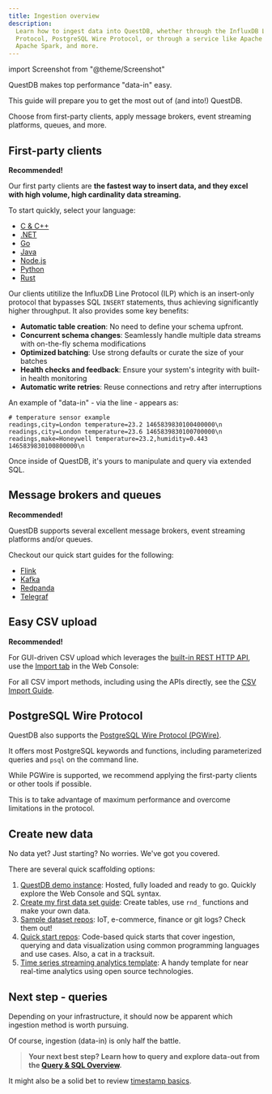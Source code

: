 ```yaml
---
title: Ingestion overview
description:
  Learn how to ingest data into QuestDB, whether through the InfluxDB Line
  Protocol, PostgreSQL Wire Protocol, or through a service like Apache Kafka,
  Apache Spark, and more.
---
```


import Screenshot from "@theme/Screenshot"

QuestDB makes top performance "data-in" easy.

This guide will prepare you to get the most out of (and into!) QuestDB.

Choose from first-party clients, apply message brokers, event streaming
platforms, queues, and more.

## First-party clients

**Recommended!**

Our first party clients are **the fastest way to insert data, and they excel
with high volume, high cardinality data streaming.**

To start quickly, select your language:

- [C & C++](/docs/clients/ingest-c-and-cpp)
- [.NET](/docs/clients/ingest-dotnet)
- [Go](/docs/clients/ingest-go)
- [Java](/docs/clients/java_ilp)
- [Node.js](/docs/clients/ingest-node)
- [Python](/docs/clients/ingest-python)
- [Rust](/docs/clients/ingest-rust)

Our clients utitilize the InfluxDB Line Protocol (ILP) which is an insert-only
protocol that bypasses SQL `INSERT` statements, thus achieving significantly
higher throughput. It also provides some key benefits:

- **Automatic table creation**: No need to define your schema upfront.
- **Concurrent schema changes**: Seamlessly handle multiple data streams with
  on-the-fly schema modifications
- **Optimized batching**: Use strong defaults or curate the size of your batches
- **Health checks and feedback**: Ensure your system's integrity with built-in
  health monitoring
- **Automatic write retries**: Reuse connections and retry after interruptions

An example of "data-in" - via the line - appears as:

```shell
# temperature sensor example
readings,city=London temperature=23.2 1465839830100400000\n
readings,city=London temperature=23.6 1465839830100700000\n
readings,make=Honeywell temperature=23.2,humidity=0.443 1465839830100800000\n
```

Once inside of QuestDB, it's yours to manipulate and query via extended SQL.

## Message brokers and queues

**Recommended!**

QuestDB supports several excellent message brokers, event streaming platforms
and/or queues.

Checkout our quick start guides for the following:

- [Flink](/docs/third-party-tools/flink)
- [Kafka](/docs/third-party-tools/kafka/overview)
- [Redpanda](/docs/third-party-tools/redpanda)
- [Telegraf](/docs/third-party-tools/telegraf)

## Easy CSV upload

**Recommended!**

For GUI-driven CSV upload which leverages the
[built-in REST HTTP API](/docs/reference/api/rest/), use the
[Import tab](/docs/web-console/#import) in the Web Console:

<Screenshot
  alt="Screenshot of the UI for import"
  height={535}
  src="/img/docs/console/import-ui.webp"
  width={800}
/>

For all CSV import methods, including using the APIs directly, see the
[CSV Import Guide](/docs/guides/import-csv/).

## PostgreSQL Wire Protocol

QuestDB also supports the
[PostgreSQL Wire Protocol (PGWire)](/docs/reference/api/postgres/).

It offers most PostgreSQL keywords and functions, including parameterized
queries and `psql` on the command line.

While PGWire is supported, we recommend applying the first-party clients or
other tools if possible.

This is to take advantage of maximum performance and overcome limitations in the
protocol.

## Create new data

No data yet? Just starting? No worries. We've got you covered.

There are several quick scaffolding options:

1. [QuestDB demo instance](https://demo.questdb.io): Hosted, fully loaded and
   ready to go. Quickly explore the Web Console and SQL syntax.
2. [Create my first data set guide](/docs/guides/create-database/): Create
   tables, use `rnd_` functions and make your own data.
3. [Sample dataset repos](https://github.com/questdb/sample-datasets): IoT,
   e-commerce, finance or git logs? Check them out!
4. [Quick start repos](https://github.com/questdb/questdb-quickstart):
   Code-based quick starts that cover ingestion, querying and data visualization
   using common programming languages and use cases. Also, a cat in a tracksuit.
5. [Time series streaming analytics template](https://github.com/questdb/time-series-streaming-analytics-template):
   A handy template for near real-time analytics using open source technologies.

## Next step - queries

Depending on your infrastructure, it should now be apparent which ingestion
method is worth pursuing.

Of course, ingestion (data-in) is only half the battle.

> **Your next best step? Learn how to query and explore data-out from the
> [Query & SQL Overview](/docs/reference/sql/overview/).**

It might also be a solid bet to review
[timestamp basics](/docs/guides/working-with-timestamps-timezones/).
